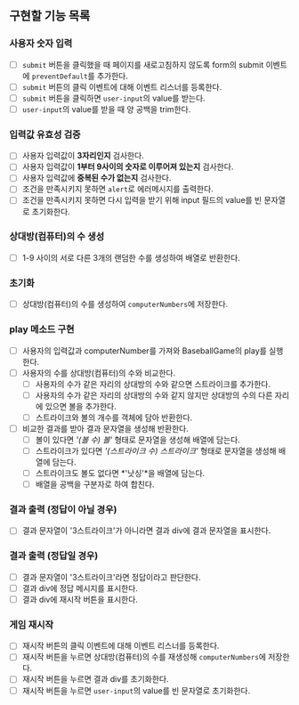 ## 구현할 기능 목록

### 사용자 숫자 입력
- [ ] `submit` 버튼을 클릭했을 때 페이지를 새로고침하지 않도록 form의 submit 이벤트에 `preventDefault`를 추가한다.
- [ ] `submit` 버튼의 클릭 이벤트에 대해 이벤트 리스너를 등록한다.
- [ ] `submit` 버튼을 클릭하면 `user-input`의 value를 받는다.
- [ ] `user-input`의 value를 받을 때 양 공백을 trim한다.

### 입력값 유효성 검증
- [ ] 사용자 입력값이 **3자리인지** 검사한다.
- [ ] 사용자 입력값이 **1부터 9사이의 숫자로 이루어져 있는지** 검사한다.
- [ ] 사용자 입력값에 **중복된 수가 없는지** 검사한다.
- [ ] 조건을 만족시키지 못하면 `alert`로 에러메시지를 출력한다.
- [ ] 조건을 만족시키지 못하면 다시 입력을 받기 위해 input 필드의 value를 빈 문자열로 초기화한다.

### 상대방(컴퓨터)의 수 생성
- [ ] 1-9 사이의 서로 다른 3개의 랜덤한 수를 생성하여 배열로 반환한다.

### 초기화
- [ ] 상대방(컴퓨터)의 수를 생성하여 `computerNumbers`에 저장한다.

### play 메소드 구현
- [ ] 사용자의 입력값과 computerNumber를 가져와 BaseballGame의 play를 실행한다.
- [ ] 사용자의 수를 상대방(컴퓨터)의 수와 비교한다.
  - [ ] 사용자의 수가 같은 자리의 상대방의 수와 같으면 스트라이크를 추가한다.
  - [ ] 사용자의 수가 같은 자리의 상대방의 수와 같지 않지만 상대방의 수의 다른 자리에 있으면 볼을 추가한다.
  - [ ] 스트라이크와 볼의 개수를 객체에 담아 반환한다.
- [ ] 비교한 결과를 받아 결과 문자열을 생성해 반환한다.
  - [ ] 볼이 있다면 *'(볼 수) 볼'* 형태로 문자열을 생성해 배열에 담는다.
  - [ ] 스트라이크가 있다면 *'(스트라이크 수) 스트라이크'* 형태로 문자열을 생성해 배열에 담는다.
  - [ ] 스트라이크도 볼도 없다면 *'낫싱'*을 배열에 담는다.
  - [ ] 배열을 공백을 구분자로 하여 합친다.

### 결과 출력 (정답이 아닐 경우)
- [ ] 결과 문자열이 '3스트라이크'가 아니라면 결과 div에 결과 문자열을 표시한다.

### 결과 출력 (정답일 경우)
- [ ] 결과 문자열이 '3스트라이크'라면 정답이라고 판단한다.
- [ ] 결과 div에 정답 메시지를 표시한다.
- [ ] 결과 div에 재시작 버튼을 표시한다.

### 게임 재시작
- [ ] 재시작 버튼의 클릭 이벤트에 대해 이벤트 리스너를 등록한다.
- [ ] 재시작 버튼을 누르면 상대방(컴퓨터)의 수를 재생성해 `computerNumbers`에 저장한다.
- [ ] 재시작 버튼을 누르면 결과 div를 초기화한다.
- [ ] 재시작 버튼을 누르면 `user-input`의 value를 빈 문자열로 초기화한다.